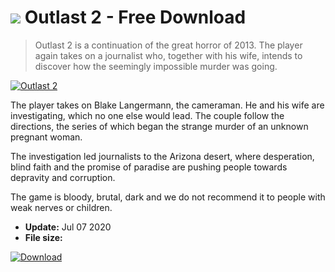 # ![](https://cdn.softexe.net/static/icon/win.gif) Outlast 2  - Free Download

> Outlast 2 is a continuation of the great horror of 2013. The player again takes on a journalist who, together with his wife, intends to discover how the seemingly impossible murder was going.

[![Outlast 2](https://gallery.dpcdn.pl/imgc/Tools/72153/g_-_420x350_1.5_-_x20161029160040_0.jpg)](https://softexe.net/win/games-entertainment/adventure/outlast-2:ppcpb.html)

The player takes on Blake Langermann, the cameraman. He and his wife are investigating, which no one else would lead. The couple follow the directions, the series of which began the strange murder of an unknown pregnant woman. 
 
 
 The investigation led journalists to the Arizona desert, where desperation, blind faith and the promise of paradise are pushing people towards depravity and corruption. 
 
 
 The game is bloody, brutal, dark and we do not recommend it to people with weak nerves or children.


- **Update:** Jul 07 2020
- **File size:** 

[![Download](https://cdn.softexe.net/static/img/download.png)](https://softexe.net/win/games-entertainment/adventure/outlast-2:ppcpb.html)

